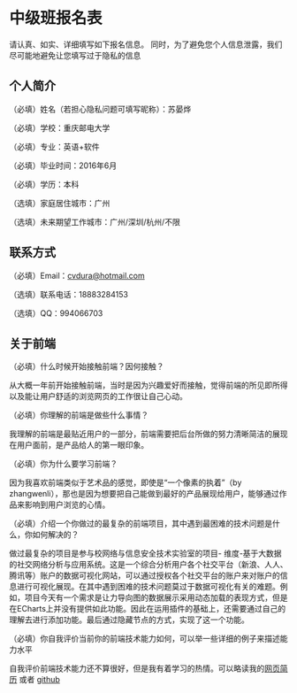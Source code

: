 # 中级班报名表

请认真、如实、详细填写如下报名信息。
同时，为了避免您个人信息泄露，我们尽可能地避免让您填写过于隐私的信息

## 个人简介

（必填）姓名（若担心隐私问题可填写昵称）：苏晏烨

（必填）学校：重庆邮电大学

（必填）专业：英语+软件

（必填）毕业时间：2016年6月

（必填）学历：本科

（选填）家庭居住城市：广州

（选填）未来期望工作城市：广州/深圳/杭州/不限

## 联系方式

（必填）Email：cvdura@hotmail.com

（选填）联系电话：18883284153

（选填）QQ：994066703

## 关于前端

（必填）什么时候开始接触前端？因何接触？

从大概一年前开始接触前端，当时是因为兴趣爱好而接触，觉得前端的所见即所得以及能让用户舒适的浏览网页的工作很让自己心动。

（必填）你理解的前端是做些什么事情？

我理解的前端是最贴近用户的一部分，前端需要把后台所做的努力清晰简洁的展现在用户面前，是产品给人的第一眼印象。

（必填）你为什么要学习前端？

因为我喜欢前端类似于艺术品的感觉，即使是“一个像素的执着”（by zhangwenli），那也是因为想要把自己能做到最好的产品展现给用户，能够通过作品来影响到用户浏览的心情。

（必填）介绍一个你做过的最复杂的前端项目，其中遇到最困难的技术问题是什么，你如何解决的？

做过最复杂的项目是参与校网络与信息安全技术实验室的项目- 维度-基于大数据的社交网络分析与应用系统。这是一个综合分析用户各个社交平台（新浪、人人、腾讯等）账户的数据可视化网站，可以通过授权各个社交平台的账户来对账户的信息进行可视化展现。在其中遇到困难的技术问题莫过于数据可视化有关的难题。例如，项目今天有一个需求是让力导向图的数据展示采用动态加载的表现方式，但是在ECharts上并没有提供如此功能。因此在运用插件的基础上，还需要通过自己的理解去进行添加功能。最后通过隐藏节点的方式，实现了这一个功能。

（必填）你自我评价当前你的前端技术能力如何，可以举一些详细的例子来描述能力水平

自我评价前端技术能力还不算很好，但是我有着学习的热情。可以略读我的[网页简历](http://soaanyip.github.io/cv/cn.html) 或者 [github](https://github.com/SoAanyip)
